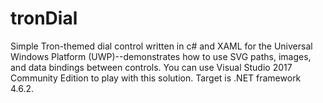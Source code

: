 # tronDial
Simple Tron-themed dial control written in c# and XAML for the Universal Windows Platform (UWP)--demonstrates how to use SVG paths, images, and data bindings between controls.  You can use Visual Studio 2017 Community Edition to play with this solution.  Target is .NET framework 4.6.2.
